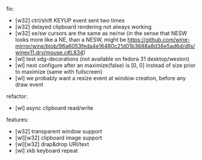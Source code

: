 fix:
- [w32] ctrl/shift KEYUP event sent two times
- [w32] delayed clipboard rendering not always working
- [w32] se/sw cursors are the same as ne/nw (in the sense that NESW looks more like a NE, than a NESW, might be https://github.com/wine-mirror/wine/blob/96a6053feda4e16480c21d01b3688a8d38e5ad6d/dlls/winex11.drv/mouse.c#L834)
- [wl] test xdg-decorations (not available on fedora 31 desktop/weston)
- [wl] next configure after an maximize(false) is [0, 0] instead of size prior to maximize (same with fullscreen)
- [wl] we probably want a resize event at window creation, before any draw event

refactor:
- [wl] async clipboard read/write

features:
- [w32] transparent window support
- [wl][w32] clipboard image support
- [wl][w32] drap&drop URI/text
- [wl] xkb keyboard repeat
